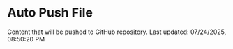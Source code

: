 # Auto Push File

Content that will be pushed to GitHub repository.
Last updated: 07/24/2025, 08:50:20 PM